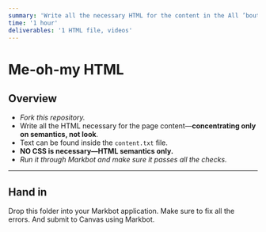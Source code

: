 ```yaml
---
summary: 'Write all the necessary HTML for the content in the All ’bout them semantics group activity.'
time: '1 hour'
deliverables: '1 HTML file, videos'
---
```


# Me-oh-my HTML

## Overview

- *Fork this repository.*
- Write all the HTML necessary for the page content—**concentrating only on semantics, not look**.
- Text can be found inside the `content.txt` file.
- **NO CSS is necessary—HTML semantics only.**
- *Run it through Markbot and make sure it passes all the checks.*

---

## Hand in

Drop this folder into your Markbot application. Make sure to fix all the errors. And submit to Canvas using Markbot.
